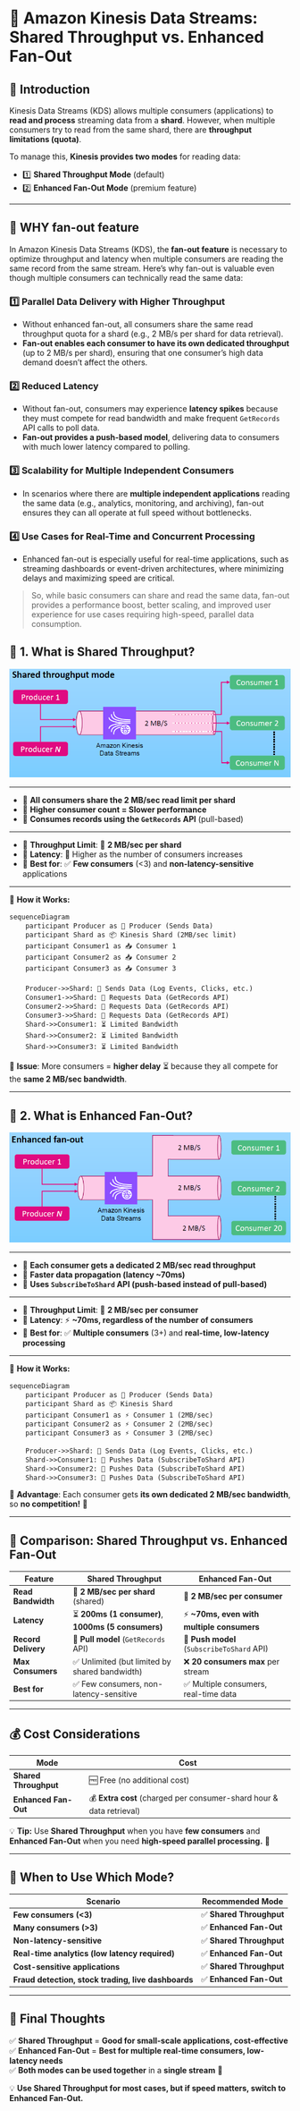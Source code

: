 # 🚀 **Amazon Kinesis Data Streams: Shared Throughput vs. Enhanced Fan-Out**

## **📌 Introduction**

Kinesis Data Streams (KDS) allows multiple consumers (applications) to **read and process** streaming data from a **shard**. However, when multiple consumers try to read from the same shard, there are **throughput limitations (quota)**.

To manage this, **Kinesis provides two modes** for reading data:

- 1️⃣ **Shared Throughput Mode** (default)
- 2️⃣ **Enhanced Fan-Out Mode** (premium feature)

---

## 🤔 **WHY fan-out feature**

In Amazon Kinesis Data Streams (KDS), the **fan-out feature** is necessary to optimize throughput and latency when multiple consumers are reading the same record from the same stream. Here’s why fan-out is valuable even though multiple consumers can technically read the same data:

### 1️⃣ **Parallel Data Delivery with Higher Throughput**

- Without enhanced fan-out, all consumers share the same read throughput quota for a shard (e.g., 2 MB/s per shard for data retrieval).
- **Fan-out enables each consumer to have its own dedicated throughput** (up to 2 MB/s per shard), ensuring that one consumer’s high data demand doesn’t affect the others.

### 2️⃣ **Reduced Latency**

- Without fan-out, consumers may experience **latency spikes** because they must compete for read bandwidth and make frequent `GetRecords` API calls to poll data.
- **Fan-out provides a push-based model**, delivering data to consumers with much lower latency compared to polling.

### 3️⃣ **Scalability for Multiple Independent Consumers**

- In scenarios where there are **multiple independent applications** reading the same data (e.g., analytics, monitoring, and archiving), fan-out ensures they can all operate at full speed without bottlenecks.

### 4️⃣ **Use Cases for Real-Time and Concurrent Processing**

- Enhanced fan-out is especially useful for real-time applications, such as streaming dashboards or event-driven architectures, where minimizing delays and maximizing speed are critical.

> So, while basic consumers can share and read the same data, fan-out provides a performance boost, better scaling, and improved user experience for use cases requiring high-speed, parallel data consumption.

## 🎯 **1. What is Shared Throughput?**

<div style="text-align: center;">
    <img src="images/aws-kds-shared-throughput.png" alt="aws-kds-shared-throughput" />
</div>

---

- 🔹 **All consumers share the 2 MB/sec read limit per shard**
- 🔹 **Higher consumer count = Slower performance**
- 🔹 **Consumes records using the `GetRecords` API** (pull-based)

---

- 🔹 **Throughput Limit**: 🚧 **2 MB/sec per shard**
- 🔹 **Latency**: 🚨 Higher as the number of consumers increases
- 🔹 **Best for**: ✅ **Few consumers** (<3) and **non-latency-sensitive** applications

---

🔹 **How it Works:**

```mermaid
sequenceDiagram
    participant Producer as 🔵 Producer (Sends Data)
    participant Shard as 📦 Kinesis Shard (2MB/sec limit)
    participant Consumer1 as 📥 Consumer 1
    participant Consumer2 as 📥 Consumer 2
    participant Consumer3 as 📥 Consumer 3

    Producer->>Shard: 📩 Sends Data (Log Events, Clicks, etc.)
    Consumer1->>Shard: 🔄 Requests Data (GetRecords API)
    Consumer2->>Shard: 🔄 Requests Data (GetRecords API)
    Consumer3->>Shard: 🔄 Requests Data (GetRecords API)
    Shard->>Consumer1: ⏳ Limited Bandwidth
    Shard->>Consumer2: ⏳ Limited Bandwidth
    Shard->>Consumer3: ⏳ Limited Bandwidth
```

📌 **Issue**: More consumers = **higher delay** ⏳ because they all compete for the **same 2 MB/sec bandwidth**.

---

## 🚀 **2. What is Enhanced Fan-Out?**

<div style="text-align: center;">
    <img src="images/aws-kds-enhanced-fan-out.png" alt="aws-kds-enhanced-fan-out" />
</div>

---

- 🔹 **Each consumer gets a dedicated 2 MB/sec read throughput**
- 🔹 **Faster data propagation (latency ~70ms)**
- 🔹 **Uses `SubscribeToShard` API (push-based instead of pull-based)**

---

- 🔹 **Throughput Limit**: 🚀 **2 MB/sec per consumer**
- 🔹 **Latency**: ⚡ **~70ms, regardless of the number of consumers**
- 🔹 **Best for**: ✅ **Multiple consumers** (3+) and **real-time, low-latency processing**

---

🔹 **How it Works:**

```mermaid
sequenceDiagram
    participant Producer as 🔵 Producer (Sends Data)
    participant Shard as 📦 Kinesis Shard
    participant Consumer1 as ⚡ Consumer 1 (2MB/sec)
    participant Consumer2 as ⚡ Consumer 2 (2MB/sec)
    participant Consumer3 as ⚡ Consumer 3 (2MB/sec)

    Producer->>Shard: 📩 Sends Data (Log Events, Clicks, etc.)
    Shard->>Consumer1: 🚀 Pushes Data (SubscribeToShard API)
    Shard->>Consumer2: 🚀 Pushes Data (SubscribeToShard API)
    Shard->>Consumer3: 🚀 Pushes Data (SubscribeToShard API)
```

📌 **Advantage**: Each consumer gets **its own dedicated 2 MB/sec bandwidth**, so **no competition!** 🚀

---

## 🔄 **Comparison: Shared Throughput vs. Enhanced Fan-Out**

| Feature             | Shared Throughput                                   | Enhanced Fan-Out                           |
| ------------------- | --------------------------------------------------- | ------------------------------------------ |
| **Read Bandwidth**  | 🚧 **2 MB/sec per shard** (shared)                  | 🚀 **2 MB/sec per consumer**               |
| **Latency**         | ⏳ **200ms (1 consumer)**, **1000ms (5 consumers)** | ⚡ **~70ms, even with multiple consumers** |
| **Record Delivery** | 🔄 **Pull model** (`GetRecords` API)                | 🚀 **Push model** (`SubscribeToShard` API) |
| **Max Consumers**   | ✅ Unlimited (but limited by shared bandwidth)      | ❌ **20 consumers max** per stream         |
| **Best for**        | ✅ Few consumers, non-latency-sensitive             | ✅ Multiple consumers, real-time data      |

---

## 💰 **Cost Considerations**

| **Mode**              | **Cost**                                                             |
| --------------------- | -------------------------------------------------------------------- |
| **Shared Throughput** | 🆓 Free (no additional cost)                                         |
| **Enhanced Fan-Out**  | 💰 **Extra cost** (charged per consumer-shard hour & data retrieval) |

💡 **Tip:** Use **Shared Throughput** when you have **few consumers** and **Enhanced Fan-Out** when you need **high-speed parallel processing.** 🚀

---

## 📌 **When to Use Which Mode?**

| **Scenario**                                        | **Recommended Mode**     |
| --------------------------------------------------- | ------------------------ |
| **Few consumers (<3)**                              | ✅ **Shared Throughput** |
| **Many consumers (>3)**                             | ✅ **Enhanced Fan-Out**  |
| **Non-latency-sensitive**                           | ✅ **Shared Throughput** |
| **Real-time analytics (low latency required)**      | ✅ **Enhanced Fan-Out**  |
| **Cost-sensitive applications**                     | ✅ **Shared Throughput** |
| **Fraud detection, stock trading, live dashboards** | ✅ **Enhanced Fan-Out**  |

---

## 🎯 **Final Thoughts**

✅ **Shared Throughput** = **Good for small-scale applications, cost-effective**  
✅ **Enhanced Fan-Out** = **Best for multiple real-time consumers, low-latency needs**  
✅ **Both modes can be used together** in a **single stream** 🚀

💡 **Use Shared Throughput for most cases, but if speed matters, switch to Enhanced Fan-Out.**
